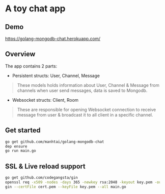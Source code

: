 A toy chat app
==============

## Demo

https://golang-mongodb-chat.herokuapp.com/

## Overview

The app contains 2 parts:

- Persistent structs: User, Channel, Message

> These models holds information about User, Channel & Message from channels
> when user send messages, data is saved to Mongodb.

- Websocket structs: Client, Room

> These are responsible for opening Websocket connection to receive message from
> user & broadcast it to all client in a specific channel.

## Get started

```sh
go get github.com/manhtai/golang-mongodb-chat
dep ensure
go run main.go
```

## SSL & Live reload support

```sh
go get github.com/codegangsta/gin
openssl req -x509 -nodes -days 365 -newkey rsa:2048 -keyout key.pem -out cert.pem
gin --certFile cert.pem --keyFile key.pem --all main.go
```
